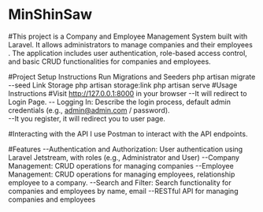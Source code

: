 # MinShinSaw

#This project is a Company and Employee Management System built with Laravel. It allows administrators to manage companies and their employees 
. The application includes user authentication, role-based access control, and basic CRUD functionalities for companies and employees.

#Project Setup Instructions
   Run Migrations and Seeders
      php artisan migrate --seed
   Link Storage
      php artisan storage:link
      php artisan serve
#Usage Instructions
#Visit http://127.0.0.1:8000 in your browser
  --It will redirect to Login Page. 
  -- Logging In: Describe the login process, default admin credentials (e.g., admin@admin.com / password).    
  --It you register, it will redirect you to user page.

#Interacting with the API
    I use Postman to interact with the API endpoints.

#Features
--Authentication and Authorization: User authentication using Laravel Jetstream, with roles (e.g., Administrator and User)
--Company Management: CRUD operations for managing companies
--Employee Management: CRUD operations for managing employees, relationship employee to a company.
--Search and Filter: Search functionality for companies and employees by name, email
--RESTful API for managing companies and employees
